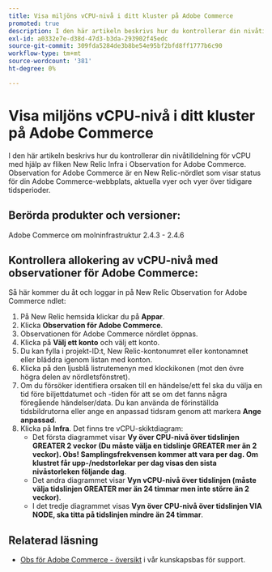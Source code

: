 ```yaml
---
title: Visa miljöns vCPU-nivå i ditt kluster på Adobe Commerce
promoted: true
description: I den här artikeln beskrivs hur du kontrollerar din nivåtilldelning för vCPU med hjälp av fliken New Relic Infra i Observation for Adobe Commerce. Observation for Adobe Commerce är en New Relic-nördlet som visar status för din Adobe Commerce-webbplats, aktuella vyer och vyer över tidigare tidsperioder.
exl-id: a0332e7e-d38d-47d3-b3da-293902f45edc
source-git-commit: 309fda5284de3b8be54e95bf2bfd8ff1777b6c90
workflow-type: tm+mt
source-wordcount: '381'
ht-degree: 0%

---
```


# Visa miljöns vCPU-nivå i ditt kluster på Adobe Commerce

I den här artikeln beskrivs hur du kontrollerar din nivåtilldelning för vCPU med hjälp av fliken New Relic Infra i Observation for Adobe Commerce. Observation for Adobe Commerce är en New Relic-nördlet som visar status för din Adobe Commerce-webbplats, aktuella vyer och vyer över tidigare tidsperioder.

## Berörda produkter och versioner:

Adobe Commerce om molninfrastruktur 2.4.3 - 2.4.6

## Kontrollera allokering av vCPU-nivå med observationer för Adobe Commerce:

Så här kommer du åt och loggar in på New Relic Observation for Adobe Commerce ndlet:

1. På New Relic hemsida klickar du på **Appar**.
1. Klicka **Observation för Adobe Commerce**.
1. Observationen för Adobe Commerce nördlet öppnas.
1. Klicka på **Välj ett konto** och välj ett konto.
1. Du kan fylla i projekt-ID:t, New Relic-kontonumret eller kontonamnet eller bläddra igenom listan med konton.
1. Klicka på den ljusblå listrutemenyn med klockikonen (mot den övre högra delen av nördletsfönstret).
1. Om du försöker identifiera orsaken till en händelse/ett fel ska du välja en tid före biljettdatumet och -tiden för att se om det fanns några föregående händelser/data. Du kan använda de förinställda tidsbildrutorna eller ange en anpassad tidsram genom att markera **Ange anpassad**.
1. Klicka på **Infra**. Det finns tre vCPU-skiktdiagram:
   * Det första diagrammet visar **Vy över CPU-nivå över tidslinjen GREATER 2 veckor (Du måste välja en tidslinje GREATER mer än 2 veckor). Obs! Samplingsfrekvensen kommer att vara per dag. Om klustret får upp-/nedstorlekar per dag visas den sista nivåstorleken följande dag**.
   * Det andra diagrammet visar **Vyn vCPU-nivå över tidslinjen (måste välja tidslinjen GREATER mer än 24 timmar men inte större än 2 veckor)**.
   * I det tredje diagrammet visas **Vyn över CPU-nivå över tidslinjen VIA NODE, ska titta på tidslinjen mindre än 24 timmar**.

## Relaterad läsning

* [Obs för Adobe Commerce - översikt](/help/support-tools/observation-for-adobe-commerce/observation-adobe-commerce-overview.md) i vår kunskapsbas för support.
